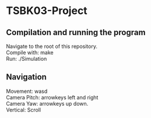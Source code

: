 # TSBK03-Project

## Compilation and running the program
Navigate to the root of this repository.<br/>
Compile with: make <br/>
Run: ./Simulation <br/>

## Navigation
Movement: wasd <br/> 
Camera Pitch: arrowkeys left and right <br/>
Camera Yaw: arrowkeys up down. <br/>
Vertical: Scroll <br/>
